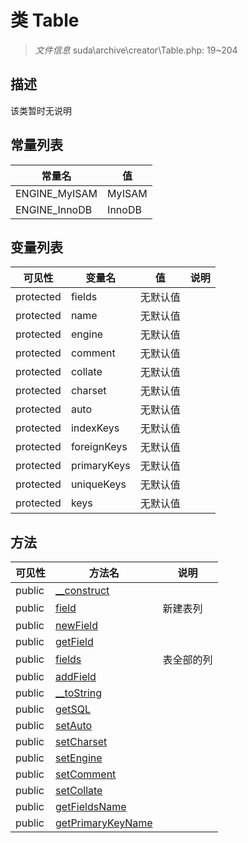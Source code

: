 #  类 Table

> *文件信息* suda\archive\creator\Table.php: 19~204



## 描述

该类暂时无说明


## 常量列表
| 常量名  |  值|
|--------|----|
|ENGINE_MyISAM | MyISAM | 
|ENGINE_InnoDB | InnoDB | 





## 变量列表
| 可见性 |  变量名  |  值| 说明 |
|--------|----|---|---|
| protected   | fields | 无默认值 | | 
| protected   | name | 无默认值 | | 
| protected   | engine | 无默认值 | | 
| protected   | comment | 无默认值 | | 
| protected   | collate | 无默认值 | | 
| protected   | charset | 无默认值 | | 
| protected   | auto | 无默认值 | | 
| protected   | indexKeys | 无默认值 | | 
| protected   | foreignKeys | 无默认值 | | 
| protected   | primaryKeys | 无默认值 | | 
| protected   | uniqueKeys | 无默认值 | | 
| protected   | keys | 无默认值 | | 



## 方法


| 可见性 | 方法名 | 说明 |
|--------|-------|------|
| public |[__construct](Table/__construct.md) |  |
| public |[field](Table/field.md) | 新建表列 |
| public |[newField](Table/newField.md) |  |
| public |[getField](Table/getField.md) |  |
| public |[fields](Table/fields.md) | 表全部的列 |
| public |[addField](Table/addField.md) |  |
| public |[__toString](Table/__toString.md) |  |
| public |[getSQL](Table/getSQL.md) |  |
| public |[setAuto](Table/setAuto.md) |  |
| public |[setCharset](Table/setCharset.md) |  |
| public |[setEngine](Table/setEngine.md) |  |
| public |[setComment](Table/setComment.md) |  |
| public |[setCollate](Table/setCollate.md) |  |
| public |[getFieldsName](Table/getFieldsName.md) |  |
| public |[getPrimaryKeyName](Table/getPrimaryKeyName.md) |  |
